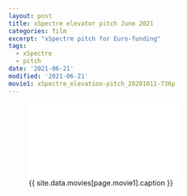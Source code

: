 ```yaml
---
layout: post
title: xSpectre elevator pitch June 2021
categories: film
excerpt: "xSpectre pitch for Euro-funding"
tags:
  - xSpectre
  - pitch
date: '2021-06-21'
modified: '2021-06-21'
movie1: xSpectre_elevation-pitch_20201011-736p
---
```


<figure>
<iframe src="{{ site.commonurl }}/movies/{{ site.data.movies[page.movie1].file }}" width="{{ site.data.movies[page.movie1].width }}" height="{{ site.data.movies[page.movie1].height }}" frameborder="0">
</iframe>
<figcaption> {{ site.data.movies[page.movie1].caption }} </figcaption>
</figure>
